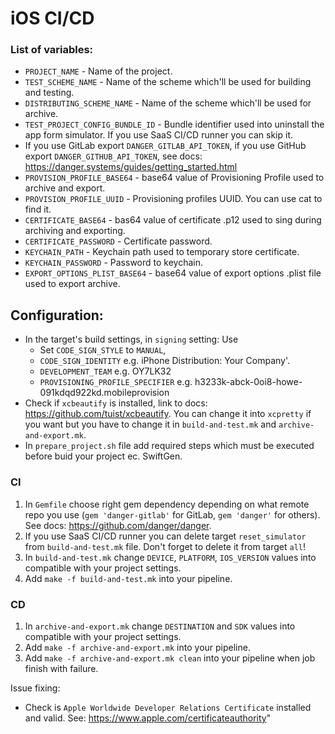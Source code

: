 # iOS CI/CD

### List of variables:
- `PROJECT_NAME` - Name of the project.
- `TEST_SCHEME_NAME` - Name of the scheme which'll be used for building and testing.
 - `DISTRIBUTING_SCHEME_NAME` - Name of the scheme which'll be used for archive.
- `TEST_PROJECT_CONFIG_BUNDLE_ID` - Bundle identifier used into uninstall the app form simulator. If you use SaaS CI/CD runner you can skip it.
- If you use GitLab export `DANGER_GITLAB_API_TOKEN`, if you use GitHub export `DANGER_GITHUB_API_TOKEN`, see docs: https://danger.systems/guides/getting_started.html
- `PROVISION_PROFILE_BASE64` - base64 value of Provisioning Profile used to archive and export.
- `PROVISION_PROFILE_UUID` - Provisioning profiles UUID. You can use cat to find it.
- `CERTIFICATE_BASE64` - bas64 value of certificate .p12 used to sing during archiving and exporting.
- `CERTIFICATE_PASSWORD` - Certificate password.
- `KEYCHAIN_PATH` - Keychain path used to temporary store certificate.
- `KEYCHAIN_PASSWORD` - Password to keychain.
- `EXPORT_OPTIONS_PLIST_BASE64` - base64 value of export options .plist file used to export archive.

## Configuration:
- In the target's build settings, in `signing` setting:
    Use 
    * Set `CODE_SIGN_STYLE` to `MANUAL`,
    * `CODE_SIGN_IDENTITY` e.g. iPhone Distribution: Your Company'. 
    * `DEVELOPMENT_TEAM` e.g. OY7LK32 
    * `PROVISIONING_PROFILE_SPECIFIER` e.g. h3233k-abck-0oi8-howe-091kdqd922kd.mobileprovision
- Check if `xcbeautify` is installed, link to docs: https://github.com/tuist/xcbeautify. You can change it into `xcpretty` if you want but you have to change it in `build-and-test.mk` and `archive-and-export.mk`.
- In `prepare_project.sh` file add required steps which must be executed before buid your project ec. SwiftGen.

### **CI**
1. In `Gemfile` choose right gem dependency depending on what remote repo you use (`gem 'danger-gitlab'` for GitLab, `gem 'danger'` for others). See docs: https://github.com/danger/danger.
2. If you use SaaS CI/CD runner you can delete target `reset_simulator` from `build-and-test.mk` file. Don't forget to delete it from target `all`!
3. In `build-and-test.mk` change `DEVICE`, `PLATFORM`, `IOS_VERSION` values into compatible with your project settings.
4. Add `make -f build-and-test.mk` into your pipeline.

### **CD**
1. In `archive-and-export.mk` change `DESTINATION` and `SDK` values into compatible with your project settings.
2. Add `make -f archive-and-export.mk` into your pipeline.
3. Add `make -f archive-and-export.mk clean` into your pipeline when job finish with failure.

Issue fixing:
- Check is `Apple Worldwide Developer Relations Certificate` installed and valid. See: https://www.apple.com/certificateauthority"